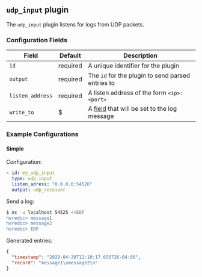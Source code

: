 ## `udp_input` plugin

The `udp_input` plugin listens for logs from UDP packets.

### Configuration Fields

| Field            | Default  | Description                                                   |
| ---              | ---      | ---                                                           |
| `id`             | required | A unique identifier for the plugin                            |
| `output`         | required | The `id` for the plugin to send parsed entries to             |
| `listen_address` | required | A listen address of the form `<ip>:<port>`                    |
| `write_to`       | $        | A [field](/docs/field.md) that will be set to the log message |

### Example Configurations

#### Simple

Configuration:
```yaml
- id: my_udp_input
  type: udp_input
  listen_adress: "0.0.0.0:54526"
  output: udp_receiver
```

Send a log:
```bash
$ nc -u localhost 54525 <<EOF
heredoc> message1
heredoc> message2
heredoc> EOF
```

Generated entries:
```json
{
  "timestamp": "2020-04-30T12:10:17.656726-04:00",
  "record": "message1\nmessage2\n"
}
```
